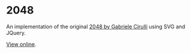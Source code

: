 # 2048
An implementation of the original [2048 by Gabriele Cirulli](https://gabrielecirulli.github.io/2048/) using SVG and JQuery.

[View online](http://thaghra.com/2048).
